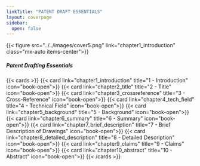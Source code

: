 ```yaml
---
linkTitle: "PATENT DRAFT ESSENTIALS"
layout: coverpage
sidebar:
  open: false
---
```


{{< figure src="../../images/cover5.png" link="chapter1_introduction" class="mx-auto items-center">}}

<div class="d-flex flex-column justify-content-center">
              <h5 class="fw-bold display-6  text-center ">Patent Drafting Essentials</h3>
</div>

{{< cards >}}
  {{< card link="chapter1_introduction" title="1 - Introduction" icon="book-open">}}
  {{< card link="chapter2_title" title="2 - Title" icon="book-open">}}
  {{< card link="chapter3_crossreference" title="3 - Cross-Reference" icon="book-open">}}
  {{< card link="chapter4_tech_field" title="4 - Technical Field" icon="book-open">}}
  {{< card link="chapter5_background" title="5 - Background" icon="book-open">}}
  {{< card link="chapter6_summary" title="6 - Summary" icon="book-open">}}
  {{< card link="chapter7_brief_description" title="7 - Brief Description of Drawings" icon="book-open">}}
  {{< card link="chapter8_detailed_description" title="8 - Detailed Description" icon="book-open">}}
  {{< card link="chapter9_claims" title="9 - Claims" icon="book-open">}}
  {{< card link="chapter10_abstract" title="10 - Abstract" icon="book-open">}}
{{< /cards >}}




